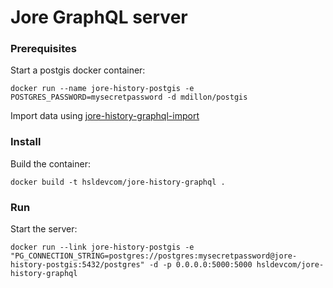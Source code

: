 # Jore GraphQL server

### Prerequisites

Start a postgis docker container:
```
docker run --name jore-history-postgis -e POSTGRES_PASSWORD=mysecretpassword -d mdillon/postgis
```

Import data using [jore-history-graphql-import](https://github.com/HSLdevcom/jore-history-graphql-import)

### Install

Build the container:
```
docker build -t hsldevcom/jore-history-graphql .
```

### Run

Start the server:
```
docker run --link jore-history-postgis -e "PG_CONNECTION_STRING=postgres://postgres:mysecretpassword@jore-history-postgis:5432/postgres" -d -p 0.0.0.0:5000:5000 hsldevcom/jore-history-graphql
```
